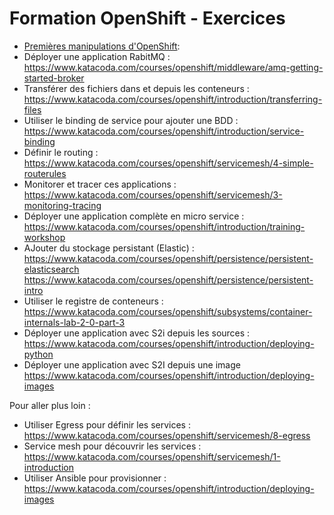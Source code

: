 # Formation OpenShift - Exercices


* [Premières manipulations d'OpenShift](https://github.com/vanessakovalsky/openshift-training/blob/master/openshift-premiers-pas.md): 
* Déployer une application RabitMQ : https://www.katacoda.com/courses/openshift/middleware/amq-getting-started-broker 
* Transférer des fichiers dans et depuis les conteneurs : https://www.katacoda.com/courses/openshift/introduction/transferring-files 
* Utiliser le binding de service pour ajouter une BDD : https://www.katacoda.com/courses/openshift/introduction/service-binding 
* Définir le routing : https://www.katacoda.com/courses/openshift/servicemesh/4-simple-routerules 
* Monitorer et tracer ces applications : https://www.katacoda.com/courses/openshift/servicemesh/3-monitoring-tracing
* Déployer une application complète en micro service : https://www.katacoda.com/courses/openshift/introduction/training-workshop 
* AJouter du stockage persistant (Elastic) : https://www.katacoda.com/courses/openshift/persistence/persistent-elasticsearch
https://www.katacoda.com/courses/openshift/persistence/persistent-intro
* Utiliser le registre de conteneurs : https://www.katacoda.com/courses/openshift/subsystems/container-internals-lab-2-0-part-3
* Déployer une application avec S2i depuis les sources : https://www.katacoda.com/courses/openshift/introduction/deploying-python
* Déployer une application avec S2I depuis une image https://www.katacoda.com/courses/openshift/introduction/deploying-images


Pour aller plus loin :
* Utiliser Egress pour définir les services : https://www.katacoda.com/courses/openshift/servicemesh/8-egress 
* Service mesh pour découvrir les services : https://www.katacoda.com/courses/openshift/servicemesh/1-introduction
* Utiliser Ansible pour provisionner : https://www.katacoda.com/courses/openshift/introduction/deploying-images 
